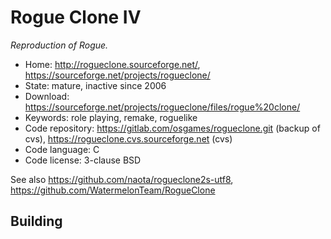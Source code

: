# Rogue Clone IV

_Reproduction of Rogue._

- Home: http://rogueclone.sourceforge.net/, https://sourceforge.net/projects/rogueclone/
- State: mature, inactive since 2006
- Download: https://sourceforge.net/projects/rogueclone/files/rogue%20clone/
- Keywords: role playing, remake, roguelike
- Code repository: https://gitlab.com/osgames/rogueclone.git (backup of cvs), https://rogueclone.cvs.sourceforge.net (cvs)
- Code language: C
- Code license: 3-clause BSD

See also https://github.com/naota/rogueclone2s-utf8, https://github.com/WatermelonTeam/RogueClone

## Building

